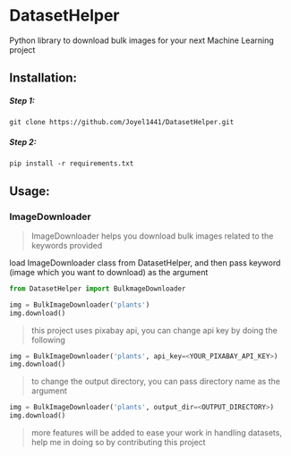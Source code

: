 # DatasetHelper
Python library to download bulk images for your next Machine Learning project

## Installation:
##### Step 1:
`git clone https://github.com/Joyel1441/DatasetHelper.git`
##### Step 2:
`pip install -r requirements.txt`

## Usage:
### ImageDownloader
> ImageDownloader helps you download bulk images related to the keywords provided

load ImageDownloader class from DatasetHelper, and then pass keyword (image which you want to download) as the argument
```python
from DatasetHelper import BulkmageDownloader

img = BulkImageDownloader('plants')
img.download()
```
> this project uses pixabay api, you can change api key by doing the following
```python
img = BulkImageDownloader('plants', api_key=<YOUR_PIXABAY_API_KEY>)
img.download()
```
> to change the output directory, you can pass directory name as the argument
```python
img = BulkImageDownloader('plants', output_dir=<OUTPUT_DIRECTORY>)
img.download()
```

> more features will be added to ease your work in handling datasets, help me in doing so by contributing this project
